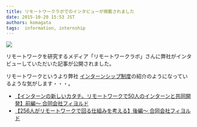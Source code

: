 ```yaml
---
title: リモートワークラボでのインタビューが掲載されました
date: 2015-10-20 15:53 JST
authors: komagata
tags:  information, internship
---
```

![](http://www.remotework-labo.jp/wp-content/uploads/2015/09/e01-1024x682.jpg)

リモートワークを研究するメディア「リモートワークラボ」さんに弊社がインタビューしていただいた記事が公開されました。

リモートワークというより弊社 [インターンシップ制度](http://fjord.jp/internship)の紹介のようになっているような気がします・・・。

- [【インターンの新しいカタチ。リモートワークで50人のインターンと共同開発】前編～ 合同会社フィヨルド](http://www.remotework-labo.jp/2015/10/interview_09/)
- [【256人がリモートワークで回る仕組みを考える】後編～ 合同会社フィヨルド](http://www.remotework-labo.jp/2015/10/interview_10/)
